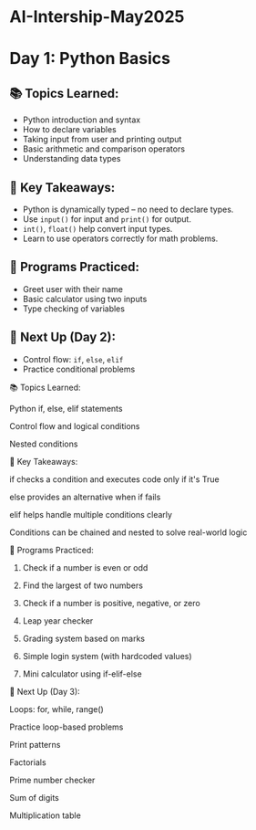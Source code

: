 # AI-Intership-May2025
# Day 1: Python Basics

## 📚 Topics Learned:
- Python introduction and syntax
- How to declare variables
- Taking input from user and printing output
- Basic arithmetic and comparison operators
- Understanding data types

## 🧠 Key Takeaways:
- Python is dynamically typed – no need to declare types.
- Use `input()` for input and `print()` for output.
- `int()`, `float()` help convert input types.
- Learn to use operators correctly for math problems.

## 🧪 Programs Practiced:
- Greet user with their name
- Basic calculator using two inputs
- Type checking of variables

## 📌 Next Up (Day 2):
- Control flow: `if`, `else`, `elif`
- Practice conditional problems

📚 Topics Learned:

Python if, else, elif statements

Control flow and logical conditions

Nested conditions


🧠 Key Takeaways:

if checks a condition and executes code only if it's True

else provides an alternative when if fails

elif helps handle multiple conditions clearly

Conditions can be chained and nested to solve real-world logic


🧪 Programs Practiced:

1. Check if a number is even or odd

2. Find the largest of two numbers

3. Check if a number is positive, negative, or zero

4. Leap year checker

5. Grading system based on marks

6. Simple login system (with hardcoded values)

7. Mini calculator using if-elif-else


📌 Next Up (Day 3):

Loops: for, while, range()

Practice loop-based problems

Print patterns

Factorials

Prime number checker

Sum of digits

Multiplication table




